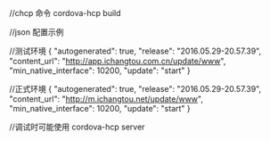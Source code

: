 

//chcp 命令
cordova-hcp build

//json 配置示例

//测试环境
{
  "autogenerated": true,
  "release": "2016.05.29-20.57.39",
  "content_url": "http://app.ichangtou.com.cn/update/www",
  "min_native_interface": 10200,
  "update": "start"
}

//正式环境
{
  "autogenerated": true,
  "release": "2016.05.29-20.57.39",
  "content_url": "http://m.ichangtou.net/update/www",
  "min_native_interface": 10200,
  "update": "start"
}



//调试时可能使用
cordova-hcp server